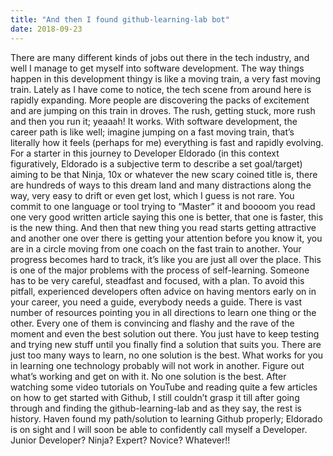 ```yaml
---
title: "And then I found github-learning-lab bot"
date: 2018-09-23
---
```

There are many different kinds of jobs out there in the tech industry, and well I manage to get myself into software development. The way things happen in this development thingy is like a moving train, a very fast moving train. Lately as I have come to notice, the tech scene from around here is rapidly expanding. More people are discovering the packs of excitement and are jumping on this train in droves. The rush, getting stuck, more rush and then you run it; yeaaah! It works. With software development, the career path is like well; imagine jumping on a fast moving train, that’s literally how it feels (perhaps for me) everything is fast and rapidly evolving.
For a starter in this journey to Developer Eldorado (in this context figuratively, Eldorado is a subjective term to describe a set goal/target) aiming to be that Ninja, 10x or whatever the new scary coined title is, there are hundreds of ways to this dream land and many distractions along the way, very easy to drift or even get lost, which I guess is not rare. You commit to one language or tool trying to “Master” it and boooom you read one very good written article saying this one is better, that one is faster, this is the new thing. And then that new thing you read starts getting attractive and another one over there is getting your attention before you know it, you are in a circle moving from one coach on the fast train to another. Your progress becomes hard to track, it’s like you are just all over the place. This is one of the major problems with the process of self-learning. Someone has to be very careful, steadfast and focused, with a plan.
To avoid this pitfall, experienced developers often advice on having mentors early on in your career, you need a guide, everybody needs a guide. There is vast number of resources pointing you in all directions to learn one thing or the other. Every one of them is convincing and flashy and the rave of the moment and even the best solution out there. You just have to keep testing and trying new stuff until you finally find a solution that suits you. There are just too many ways to learn, no one solution is the best. What works for you in learning one technology probably will not work in another. Figure out what’s working and get on with it. No one solution is the best.
After watching some video tutorials on YouTube and reading quite a few articles on how to get started with Github, I still couldn’t grasp it till after going through and finding the github-learning-lab and as they say, the rest is history.
Haven found my path/solution to learning Github properly; Eldorado is on sight and I will soon be able to confidently call myself a Developer. 
Junior Developer? Ninja? Expert? Novice?   Whatever!!
